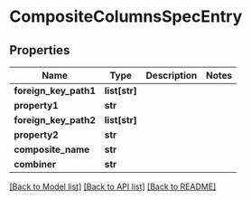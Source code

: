 # CompositeColumnsSpecEntry

## Properties
Name | Type | Description | Notes
------------ | ------------- | ------------- | -------------
**foreign_key_path1** | **list[str]** |  | 
**property1** | **str** |  | 
**foreign_key_path2** | **list[str]** |  | 
**property2** | **str** |  | 
**composite_name** | **str** |  | 
**combiner** | **str** |  | 

[[Back to Model list]](../README.md#documentation-for-models) [[Back to API list]](../README.md#documentation-for-api-endpoints) [[Back to README]](../README.md)



